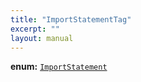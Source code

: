 ```yaml
---
title: "ImportStatementTag"
excerpt: ""
layout: manual
---
```



**enum:** [`ImportStatement`](/docs/kcl/types/ImportStatement)








